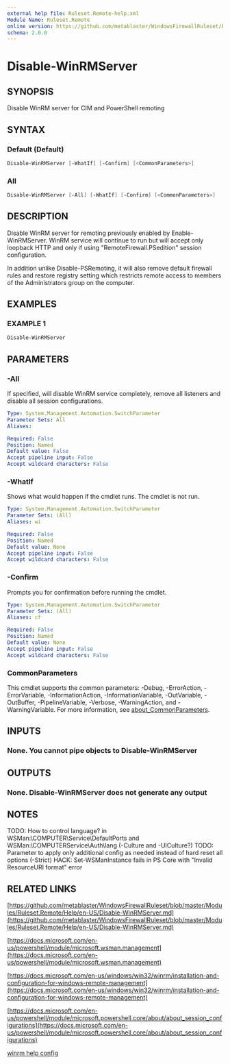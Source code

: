```yaml
---
external help file: Ruleset.Remote-help.xml
Module Name: Ruleset.Remote
online version: https://github.com/metablaster/WindowsFirewallRuleset/blob/master/Modules/Ruleset.Remote/Help/en-US/Disable-WinRMServer.md
schema: 2.0.0
---
```


# Disable-WinRMServer

## SYNOPSIS

Disable WinRM server for CIM and PowerShell remoting

## SYNTAX

### Default (Default)

```powershell
Disable-WinRMServer [-WhatIf] [-Confirm] [<CommonParameters>]
```

### All

```powershell
Disable-WinRMServer [-All] [-WhatIf] [-Confirm] [<CommonParameters>]
```

## DESCRIPTION

Disable WinRM server for remoting previously enabled by Enable-WinRMServer.
WinRM service will continue to run but will accept only loopback HTTP and only if
using "RemoteFirewall.PSedition" session configuration.

In addition unlike Disable-PSRemoting, it will also remove default firewall rules
and restore registry setting which restricts remote access to members of the
Administrators group on the computer.

## EXAMPLES

### EXAMPLE 1

```powershell
Disable-WinRMServer
```

## PARAMETERS

### -All

If specified, will disable WinRM service completely, remove all listeners and
disable all session configurations.

```yaml
Type: System.Management.Automation.SwitchParameter
Parameter Sets: All
Aliases:

Required: False
Position: Named
Default value: False
Accept pipeline input: False
Accept wildcard characters: False
```

### -WhatIf

Shows what would happen if the cmdlet runs.
The cmdlet is not run.

```yaml
Type: System.Management.Automation.SwitchParameter
Parameter Sets: (All)
Aliases: wi

Required: False
Position: Named
Default value: None
Accept pipeline input: False
Accept wildcard characters: False
```

### -Confirm

Prompts you for confirmation before running the cmdlet.

```yaml
Type: System.Management.Automation.SwitchParameter
Parameter Sets: (All)
Aliases: cf

Required: False
Position: Named
Default value: None
Accept pipeline input: False
Accept wildcard characters: False
```

### CommonParameters

This cmdlet supports the common parameters: -Debug, -ErrorAction, -ErrorVariable, -InformationAction, -InformationVariable, -OutVariable, -OutBuffer, -PipelineVariable, -Verbose, -WarningAction, and -WarningVariable. For more information, see [about_CommonParameters](http://go.microsoft.com/fwlink/?LinkID=113216).

## INPUTS

### None. You cannot pipe objects to Disable-WinRMServer

## OUTPUTS

### None. Disable-WinRMServer does not generate any output

## NOTES

TODO: How to control language?
in WSMan:\COMPUTER\Service\DefaultPorts and
WSMan:\COMPUTERService\Auth\lang (-Culture and -UICulture?)
TODO: Parameter to apply only additional config as needed instead of hard reset all options (-Strict)
HACK: Set-WSManInstance fails in PS Core with "Invalid ResourceURI format" error

## RELATED LINKS

[https://github.com/metablaster/WindowsFirewallRuleset/blob/master/Modules/Ruleset.Remote/Help/en-US/Disable-WinRMServer.md](https://github.com/metablaster/WindowsFirewallRuleset/blob/master/Modules/Ruleset.Remote/Help/en-US/Disable-WinRMServer.md)

[https://docs.microsoft.com/en-us/powershell/module/microsoft.wsman.management](https://docs.microsoft.com/en-us/powershell/module/microsoft.wsman.management)

[https://docs.microsoft.com/en-us/windows/win32/winrm/installation-and-configuration-for-windows-remote-management](https://docs.microsoft.com/en-us/windows/win32/winrm/installation-and-configuration-for-windows-remote-management)

[https://docs.microsoft.com/en-us/powershell/module/microsoft.powershell.core/about/about_session_configurations](https://docs.microsoft.com/en-us/powershell/module/microsoft.powershell.core/about/about_session_configurations)

[winrm help config]()
